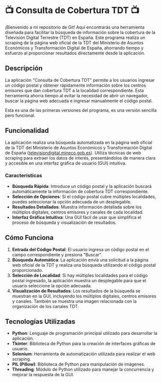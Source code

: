 # 📺 Consulta de Cobertura TDT 📺

¡Bienvenido a mi repositorio de Git! Aquí encontrarás una herramienta diseñada para facilitar la búsqueda de información sobre la cobertura de la Televisión Digital Terrestre (TDT) en España. Este programa realiza un scraping de la página web oficial de la TDT del Ministerio de Asuntos Económicos y Transformación Digital de España, ahorrando tiempo y esfuerzo al proporcionar resultados directamente desde la aplicación.

## Descripción

La aplicación "Consulta de Cobertura TDT" permite a los usuarios ingresar un código postal y obtener rápidamente información sobre los centros emisores que dan cobertura TDT a la localidad correspondiente. Esta herramienta ahorra tiempo al evitar la necesidad de abrir un navegador, buscar la página web adecuada e ingresar manualmente el código postal.

Esta es una de las primeras versiones del programa, es una versión sencilla pero funcional.

## Funcionalidad

La aplicación realiza una búsqueda automatizada en la página web oficial de la TDT del Ministerio de Asuntos Económicos y Transformación Digital de España ([televisiondigital.mineco.gob.es](https://televisiondigital.mineco.gob.es/2DD-5G/Paginas/Que-tengo-que-hacer.aspx)). Utiliza técnicas de web scraping para extraer los datos de interés, presentándolos de manera clara y accesible en una interfaz gráfica de usuario (GUI) intuitiva.

### Características

- **Búsqueda Rápida**: Introduce un código postal y la aplicación buscará automáticamente la información de cobertura TDT correspondiente.
- **Selección de Opciones**: Si el código postal cubre múltiples localidades, puedes seleccionar la opción adecuada de un desplegable.
- **Resultados Detallados**: Muestra información detallada sobre los múltiplos digitales, centros emisores y canales de cada localidad.
- **Interfaz Gráfica Intuitiva**: Una GUI fácil de usar que simplifica el proceso de búsqueda y visualización de resultados.

## Cómo Funciona

1. **Entrada del Código Postal**: El usuario ingresa un código postal en el campo correspondiente y presiona "Buscar".
2. **Búsqueda Automática**: La aplicación envía una solicitud a la página web oficial de la TDT y realiza una búsqueda utilizando el código postal proporcionado.
3. **Selección de Localidad**: Si hay múltiples localidades para el código postal ingresado, la aplicación muestra un desplegable para que el usuario seleccione la opción adecuada.
4. **Visualización de Resultados**: Los resultados de la búsqueda se muestran en la GUI, incluyendo los múltiplos digitales, centros emisores y canales. También se muestra una imagen relacionada con la organización de los canales TDT.

## Tecnologías Utilizadas

- **Python**: Lenguaje de programación principal utilizado para desarrollar la aplicación.
- **Tkinter**: Biblioteca de Python para la creación de interfaces gráficas de usuario.
- **Selenium**: Herramienta de automatización utilizada para realizar el web scraping.
- **PIL (Pillow)**: Biblioteca de Python para manipulación de imágenes.
- **Threading**: Módulo de Python utilizado para manejar la concurrencia y mejorar la respuesta de la GUI.

